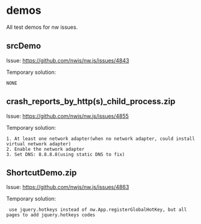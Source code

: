 # demos
All test demos for nw issues.

## srcDemo

Issue:
https://github.com/nwjs/nw.js/issues/4843

Temporary solution:
```
NONE
```

## crash_reports_by_http(s)_child_process.zip

Issue:
https://github.com/nwjs/nw.js/issues/4855

Temporary solution:
```
1. At least one network adapter(when no network adapter, could install virtual network adapter)
2. Enable the network adapter
3. Set DNS: 8.8.8.8(using static DNS to fix)
```

## ShortcutDemo.zip

Issue:
https://github.com/nwjs/nw.js/issues/4863

Temporary solution:
```
 use jquery.hotkeys instead of nw.App.registerGlobalHotKey, but all pages to add jquery.hotkeys codes
```
